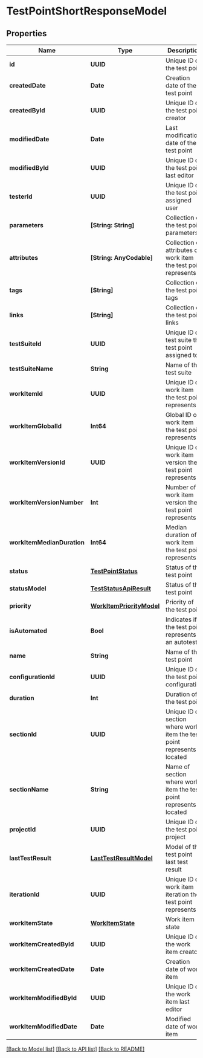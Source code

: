 # TestPointShortResponseModel

## Properties
Name | Type | Description | Notes
------------ | ------------- | ------------- | -------------
**id** | **UUID** | Unique ID of the test point | 
**createdDate** | **Date** | Creation date of the test point | 
**createdById** | **UUID** | Unique ID of the test point creator | 
**modifiedDate** | **Date** | Last modification date of the test point | [optional] 
**modifiedById** | **UUID** | Unique ID of the test point last editor | [optional] 
**testerId** | **UUID** | Unique ID of the test point assigned user | [optional] 
**parameters** | **[String: String]** | Collection of the test point parameters | [optional] 
**attributes** | **[String: AnyCodable]** | Collection of attributes of work item the test point represents | 
**tags** | **[String]** | Collection of the test point tags | 
**links** | **[String]** | Collection of the test point links | 
**testSuiteId** | **UUID** | Unique ID of test suite the test point assigned to | 
**testSuiteName** | **String** | Name of the test suite | 
**workItemId** | **UUID** | Unique ID of work item the test point represents | 
**workItemGlobalId** | **Int64** | Global ID of work item the test point represents | 
**workItemVersionId** | **UUID** | Unique ID of work item version the test point represents | 
**workItemVersionNumber** | **Int** | Number of work item version the test point represents | 
**workItemMedianDuration** | **Int64** | Median duration of work item the test point represents | [optional] 
**status** | [**TestPointStatus**](TestPointStatus.md) | Status of the test point | 
**statusModel** | [**TestStatusApiResult**](TestStatusApiResult.md) | Status of the test point | 
**priority** | [**WorkItemPriorityModel**](WorkItemPriorityModel.md) | Priority of the test point | 
**isAutomated** | **Bool** | Indicates if the test point represents an autotest | 
**name** | **String** | Name of the test point | 
**configurationId** | **UUID** | Unique ID of the test point configuration | 
**duration** | **Int** | Duration of the test point | 
**sectionId** | **UUID** | Unique ID of section where work item the test point represents is located | 
**sectionName** | **String** | Name of section where work item the test point represents is located | [optional] 
**projectId** | **UUID** | Unique ID of the test point project | 
**lastTestResult** | [**LastTestResultModel**](LastTestResultModel.md) | Model of the test point last test result | [optional] 
**iterationId** | **UUID** | Unique ID of work item iteration the test point represents | 
**workItemState** | [**WorkItemState**](WorkItemState.md) | Work item state | 
**workItemCreatedById** | **UUID** | Unique ID of the work item creator | 
**workItemCreatedDate** | **Date** | Creation date of work item | 
**workItemModifiedById** | **UUID** | Unique ID of the work item last editor | [optional] 
**workItemModifiedDate** | **Date** | Modified date of work item | [optional] 

[[Back to Model list]](../README.md#documentation-for-models) [[Back to API list]](../README.md#documentation-for-api-endpoints) [[Back to README]](../README.md)


